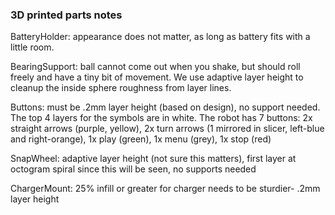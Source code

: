 ### 3D printed parts notes ###

BatteryHolder: appearance does not matter, as long as battery fits with a little room.

BearingSupport: ball cannot come out when you shake, but should roll freely and have a tiny bit of movement. We use adaptive layer height to cleanup the inside sphere roughness from layer lines.

Buttons: must be .2mm layer height (based on design), no support needed. The top 4 layers for the symbols are in white. 
The robot has 7 buttons: 2x straight arrows (purple, yellow), 2x turn arrows (1 mirrored in slicer, left-blue and right-orange), 1x play (green), 1x menu (grey), 1x stop (red)

SnapWheel: adaptive layer height (not sure this matters), first layer at octogram spiral since this will be seen, no supports needed

ChargerMount: 25% infill or greater for charger needs to be sturdier-  .2mm layer height

